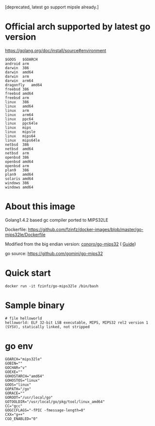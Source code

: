 [deprecated, latest go support mipsle already.] 

# Official arch supported by latest go version
https://golang.org/doc/install/source#environment
```
$GOOS	$GOARCH
android	arm
darwin	386
darwin	amd64
darwin	arm
darwin	arm64
dragonfly	amd64
freebsd	386
freebsd	amd64
freebsd	arm
linux	386
linux	amd64
linux	arm
linux	arm64
linux	ppc64
linux	ppc64le
linux	mips
linux	mipsle
linux	mips64
linux	mips64le
netbsd	386
netbsd	amd64
netbsd	arm
openbsd	386
openbsd	amd64
openbsd	arm
plan9	386
plan9	amd64
solaris	amd64
windows	386
windows	amd64
```

# About this image
Golang1.4.2 based gc compiler ported to MIPS32LE

Dockerfile: https://github.com/fzinfz/docker-images/blob/master/go-mips32le/Dockerfile

Modified from the big endian version:  [conoro/go-mips32](https://hub.docker.com/r/conoro/go-mips32/) ( [Guide](http://conoroneill.net/three-ways-to-build-go-14-binaries-for-mips32-onion-omega-golang/))

go source: https://github.com/gomini/go-mips32

# Quick start
```
docker run -it fzinfz/go-mips32le /bin/bash
```

# Sample binary
```
# file helloworld 
helloworld: ELF 32-bit LSB executable, MIPS, MIPS32 rel2 version 1 (SYSV), statically linked, not stripped
```
# go env
```
GOARCH="mips32le"
GOBIN=""
GOCHAR="v"
GOEXE=""
GOHOSTARCH="amd64"
GOHOSTOS="linux"
GOOS="linux"
GOPATH="/go"
GORACE=""
GOROOT="/usr/local/go"
GOTOOLDIR="/usr/local/go/pkg/tool/linux_amd64"
CC="gcc"
GOGCCFLAGS="-fPIC -fmessage-length=0"
CXX="g++"
CGO_ENABLED="0"
```


